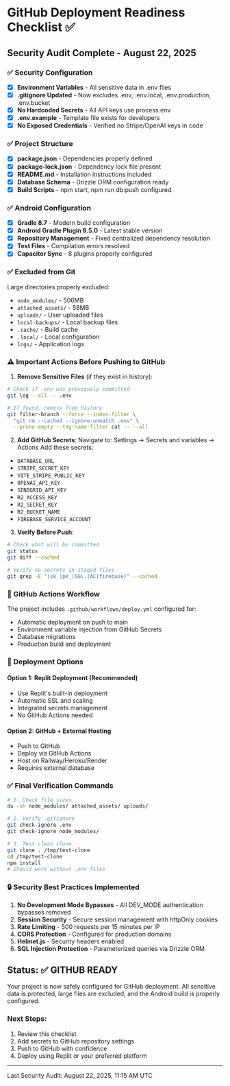 # GitHub Deployment Readiness Checklist ✅

## Security Audit Complete - August 22, 2025

### ✅ Security Configuration
- [x] **Environment Variables** - All sensitive data in .env files
- [x] **.gitignore Updated** - Now excludes .env, .env.local, .env.production, .env.bucket
- [x] **No Hardcoded Secrets** - All API keys use process.env
- [x] **.env.example** - Template file exists for developers
- [x] **No Exposed Credentials** - Verified no Stripe/OpenAI keys in code

### ✅ Project Structure
- [x] **package.json** - Dependencies properly defined
- [x] **package-lock.json** - Dependency lock file present
- [x] **README.md** - Installation instructions included
- [x] **Database Schema** - Drizzle ORM configuration ready
- [x] **Build Scripts** - npm start, npm run db:push configured

### ✅ Android Configuration
- [x] **Gradle 8.7** - Modern build configuration
- [x] **Android Gradle Plugin 8.5.0** - Latest stable version
- [x] **Repository Management** - Fixed centralized dependency resolution
- [x] **Test Files** - Compilation errors resolved
- [x] **Capacitor Sync** - 8 plugins properly configured

### ✅ Excluded from Git
Large directories properly excluded:
- `node_modules/` - 506MB
- `attached_assets/` - 58MB
- `uploads/` - User uploaded files
- `local-backups/` - Local backup files
- `.cache/` - Build cache
- `.local/` - Local configuration
- `logs/` - Application logs

### ⚠️ Important Actions Before Pushing to GitHub

1. **Remove Sensitive Files** (if they exist in history):
```bash
# Check if .env was previously committed
git log --all -- .env

# If found, remove from history
git filter-branch --force --index-filter \
  "git rm --cached --ignore-unmatch .env" \
  --prune-empty --tag-name-filter cat -- --all
```

2. **Add GitHub Secrets**:
Navigate to: Settings → Secrets and variables → Actions
Add these secrets:
- `DATABASE_URL`
- `STRIPE_SECRET_KEY`
- `VITE_STRIPE_PUBLIC_KEY`
- `OPENAI_API_KEY`
- `SENDGRID_API_KEY`
- `R2_ACCESS_KEY`
- `R2_SECRET_KEY`
- `R2_BUCKET_NAME`
- `FIREBASE_SERVICE_ACCOUNT`

3. **Verify Before Push**:
```bash
# Check what will be committed
git status
git diff --cached

# Verify no secrets in staged files
git grep -E "(sk_|pk_|SG\.|AC|firebase)" --cached
```

### 📝 GitHub Actions Workflow
The project includes `.github/workflows/deploy.yml` configured for:
- Automatic deployment on push to main
- Environment variable injection from GitHub Secrets
- Database migrations
- Production build and deployment

### 🚀 Deployment Options

#### Option 1: Replit Deployment (Recommended)
- Use Replit's built-in deployment
- Automatic SSL and scaling
- Integrated secrets management
- No GitHub Actions needed

#### Option 2: GitHub + External Hosting
- Push to GitHub
- Deploy via GitHub Actions
- Host on Railway/Heroku/Render
- Requires external database

### ✅ Final Verification Commands
```bash
# 1. Check file sizes
du -sh node_modules/ attached_assets/ uploads/

# 2. Verify .gitignore
git check-ignore .env
git check-ignore node_modules/

# 3. Test clean clone
git clone . /tmp/test-clone
cd /tmp/test-clone
npm install
# Should work without .env files
```

### 🔒 Security Best Practices Implemented
1. **No Development Mode Bypasses** - All DEV_MODE authentication bypasses removed
2. **Session Security** - Secure session management with httpOnly cookies
3. **Rate Limiting** - 500 requests per 15 minutes per IP
4. **CORS Protection** - Configured for production domains
5. **Helmet.js** - Security headers enabled
6. **SQL Injection Protection** - Parameterized queries via Drizzle ORM

## Status: ✅ GITHUB READY

Your project is now safely configured for GitHub deployment. All sensitive data is protected, large files are excluded, and the Android build is properly configured.

### Next Steps:
1. Review this checklist
2. Add secrets to GitHub repository settings
3. Push to GitHub with confidence
4. Deploy using Replit or your preferred platform

---
Last Security Audit: August 22, 2025, 11:15 AM UTC